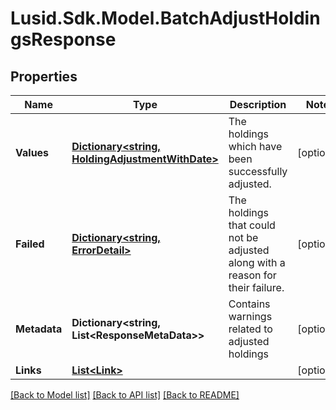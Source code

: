 # Lusid.Sdk.Model.BatchAdjustHoldingsResponse

## Properties

Name | Type | Description | Notes
------------ | ------------- | ------------- | -------------
**Values** | [**Dictionary&lt;string, HoldingAdjustmentWithDate&gt;**](HoldingAdjustmentWithDate.md) | The holdings which have been successfully adjusted. | [optional] 
**Failed** | [**Dictionary&lt;string, ErrorDetail&gt;**](ErrorDetail.md) | The holdings that could not be adjusted along with a reason for their failure. | [optional] 
**Metadata** | **Dictionary&lt;string, List&lt;ResponseMetaData&gt;&gt;** | Contains warnings related to adjusted holdings | [optional] 
**Links** | [**List&lt;Link&gt;**](Link.md) |  | [optional] 

[[Back to Model list]](../README.md#documentation-for-models) [[Back to API list]](../README.md#documentation-for-api-endpoints) [[Back to README]](../README.md)

